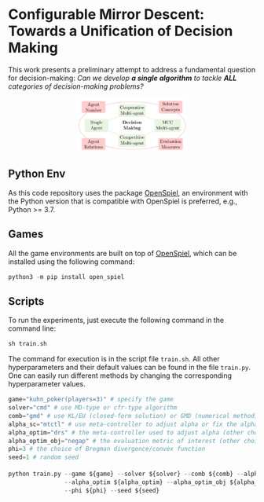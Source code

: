 # Configurable Mirror Descent: Towards a Unification of Decision Making

This work presents a preliminary attempt to address a fundamental question for decision-making: *Can we develop **a single algorithm** to tackle **ALL** categories of decision-making problems?*

<div align="center">
<img src="assets/overall_dm.png" width="45%">
</div>

## Python Env
As this code repository uses the package [OpenSpiel](https://github.com/google-deepmind/open_spiel), an environment with the Python version that is compatible with OpenSpiel is preferred, e.g., Python >= 3.7.

## Games
All the game environments are built on top of [OpenSpiel](https://github.com/google-deepmind/open_spiel), which can be installed using the following command:
```py
python3 -m pip install open_spiel
```

## Scripts

To run the experiments, just execute the following command in the command line:
```py
sh train.sh
```

The command for execution is in the script file `train.sh`. All other hyperparameters and their default values can be found in the file `train.py`. One can easily run different methods by changing the corresponding hyperparameter values.
```py
game="kuhn_poker(players=3)" # specify the game
solver="cmd" # use MD-type or cfr-type algorithm
comb="gmd" # use KL/EU (closed-form solution) or GMD (numerical method)
alpha_sc="mtctl" # use meta-controller to adjust alpha or fix the alpha
alpha_optim="drs" # the meta-controller used to adjust alpha (other choices: dgld, rs, ...)
alpha_optim_obj="negap" # the evaluation metric of interest (other choices: sw, ccegap)
phi=3 # the choice of Bregman divergence/convex function
seed=1 # random seed

python train.py --game ${game} --solver ${solver} --comb ${comb} --alpha_sc ${alpha_sc} \
                --alpha_optim ${alpha_optim} --alpha_optim_obj ${alpha_optim_obj} \
                --phi ${phi} --seed ${seed}
```
